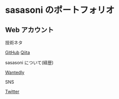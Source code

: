 # sasasoni のポートフォリオ

## Web アカウント

技術ネタ

[GitHub](https://github.com/sasasoni)
[Qiita](https://qiita.com/sasasoni)

sasasoni について(経歴)

[Wantedly](https://www.wantedly.com/users/73013752)

SNS

[Twitter](https://twitter.com/sasanium)
